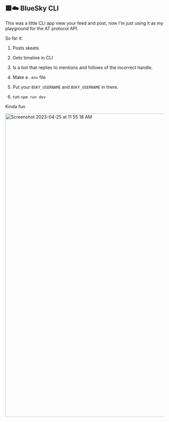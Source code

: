 ## 🟦☁️ BlueSky CLI

This was a little CLI app view your feed and post, now I'm just using it as my playground for the AT protocol API.

So far it:

1. Posts skeets
2. Gets timeline in CLI
3. Is a bot that replies to mentions and follows of the incorrect handle.

4. Make a `.env` file
5. Put your `BSKY_USERNAME` and `BSKY_USERNAME` in there.
6. run `npm run dev`

Kinda fun

<img width="963" alt="Screenshot 2023-04-25 at 11 55 18 AM" src="https://user-images.githubusercontent.com/176013/234334987-d0541087-beee-41e6-a991-31e922c8861f.png">
